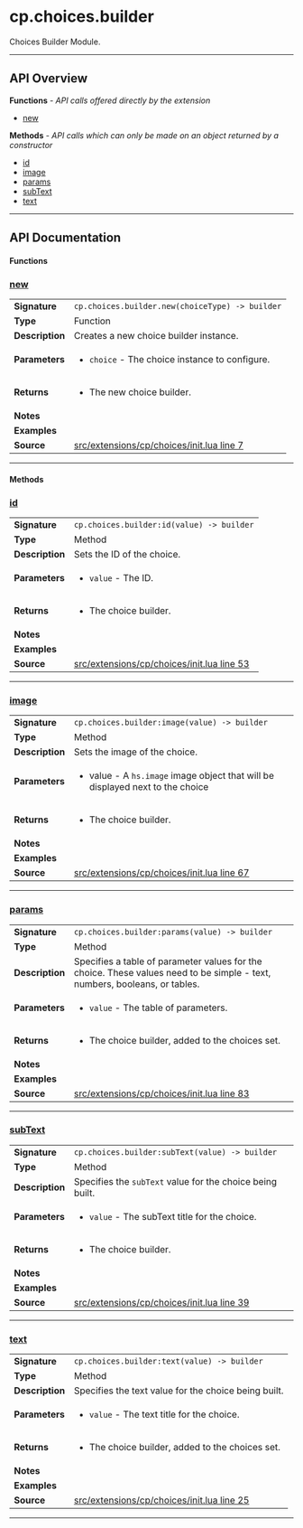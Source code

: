 # cp.choices.builder

Choices Builder Module.

---

## API Overview
**Functions** - _API calls offered directly by the extension_
 * [new](#new)

**Methods** - _API calls which can only be made on an object returned by a constructor_
 * [id](#id)
 * [image](#image)
 * [params](#params)
 * [subText](#subtext)
 * [text](#text)


---

## API Documentation

#### Functions


### [new](#new)

|                                             |                                                                                     |
| --------------------------------------------|-------------------------------------------------------------------------------------|
| **Signature**                               | `cp.choices.builder.new(choiceType) -> builder`                                                                    |
| **Type**                                    | Function                                                                     |
| **Description**                             | Creates a new choice builder instance.                                                                     |
| **Parameters**                              | <ul><li>`choice`	- The choice instance to configure.</li></ul> |
| **Returns**                                 | <ul><li>The new choice builder.</li></ul>          |
| **Notes**                                   | <ul></ul> |
| **Examples**                                | <ul></ul> |
| **Source**                                  | [src/extensions/cp/choices/init.lua line 7](https://github.com/CommandPost/CommandPost/blob/develop/src/extensions/cp/choices/init.lua#L7) |

---

#### Methods


### [id](#id)

|                                             |                                                                                     |
| --------------------------------------------|-------------------------------------------------------------------------------------|
| **Signature**                               | `cp.choices.builder:id(value) -> builder`                                                                    |
| **Type**                                    | Method                                                                     |
| **Description**                             | Sets the ID of the choice.                                                                     |
| **Parameters**                              | <ul><li>`value` - The ID.</li></ul> |
| **Returns**                                 | <ul><li>The choice builder.</li></ul>          |
| **Notes**                                   | <ul></ul> |
| **Examples**                                | <ul></ul> |
| **Source**                                  | [src/extensions/cp/choices/init.lua line 53](https://github.com/CommandPost/CommandPost/blob/develop/src/extensions/cp/choices/init.lua#L53) |

---


### [image](#image)

|                                             |                                                                                     |
| --------------------------------------------|-------------------------------------------------------------------------------------|
| **Signature**                               | `cp.choices.builder:image(value) -> builder`                                                                    |
| **Type**                                    | Method                                                                     |
| **Description**                             | Sets the image of the choice.                                                                     |
| **Parameters**                              | <ul><li>value - A `hs.image` image object that will be displayed next to the choice</li></ul> |
| **Returns**                                 | <ul><li>The choice builder.</li></ul>          |
| **Notes**                                   | <ul></ul> |
| **Examples**                                | <ul></ul> |
| **Source**                                  | [src/extensions/cp/choices/init.lua line 67](https://github.com/CommandPost/CommandPost/blob/develop/src/extensions/cp/choices/init.lua#L67) |

---


### [params](#params)

|                                             |                                                                                     |
| --------------------------------------------|-------------------------------------------------------------------------------------|
| **Signature**                               | `cp.choices.builder:params(value) -> builder`                                                                    |
| **Type**                                    | Method                                                                     |
| **Description**                             | Specifies a table of parameter values for the choice. These values need to be simple - text, numbers, booleans, or tables.                                                                     |
| **Parameters**                              | <ul><li>`value`	- The table of parameters.</li></ul> |
| **Returns**                                 | <ul><li>The choice builder, added to the choices set.</li></ul>          |
| **Notes**                                   | <ul></ul> |
| **Examples**                                | <ul></ul> |
| **Source**                                  | [src/extensions/cp/choices/init.lua line 83](https://github.com/CommandPost/CommandPost/blob/develop/src/extensions/cp/choices/init.lua#L83) |

---


### [subText](#subtext)

|                                             |                                                                                     |
| --------------------------------------------|-------------------------------------------------------------------------------------|
| **Signature**                               | `cp.choices.builder:subText(value) -> builder`                                                                    |
| **Type**                                    | Method                                                                     |
| **Description**                             | Specifies the `subText` value for the choice being built.                                                                     |
| **Parameters**                              | <ul><li>`value`	- The subText title for the choice.</li></ul> |
| **Returns**                                 | <ul><li>The choice builder.</li></ul>          |
| **Notes**                                   | <ul></ul> |
| **Examples**                                | <ul></ul> |
| **Source**                                  | [src/extensions/cp/choices/init.lua line 39](https://github.com/CommandPost/CommandPost/blob/develop/src/extensions/cp/choices/init.lua#L39) |

---


### [text](#text)

|                                             |                                                                                     |
| --------------------------------------------|-------------------------------------------------------------------------------------|
| **Signature**                               | `cp.choices.builder:text(value) -> builder`                                                                    |
| **Type**                                    | Method                                                                     |
| **Description**                             | Specifies the text value for the choice being built.                                                                     |
| **Parameters**                              | <ul><li>`value`	- The text title for the choice.</li></ul> |
| **Returns**                                 | <ul><li>The choice builder, added to the choices set.</li></ul>          |
| **Notes**                                   | <ul></ul> |
| **Examples**                                | <ul></ul> |
| **Source**                                  | [src/extensions/cp/choices/init.lua line 25](https://github.com/CommandPost/CommandPost/blob/develop/src/extensions/cp/choices/init.lua#L25) |

---

